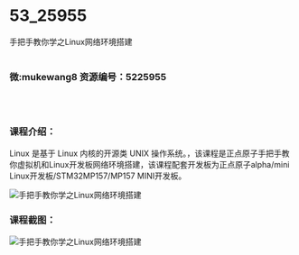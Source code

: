 # 53_25955
手把手教你学之Linux网络环境搭建
<br/></br>
<h3>微:mukewang8 资源编号：5225955</h3>
<br/></br>
<h3>课程介绍：</h3>
<p>Linux 是基于 Linux 内核的开源类 UNIX 操作系统。，该课程是正点原子手把手教你虚拟机和Linux开发板网络环境搭建，该课程配套开发板为正点原子alpha/mini Linux开发板/STM32MP157/MP157 MINI开发板。</p>
<p><img src="https://www.ko996.com/wp-content/uploads/img/2022/08/1-88.png" alt="手把手教你学之Linux网络环境搭建"></p>
<div class="info-desc">
<h3>课程截图：</h3>
<p><img src="https://www.ko996.com/wp-content/uploads/img/2022/08/2-82.png" alt="手把手教你学之Linux网络环境搭建"></p>


			
</div>
